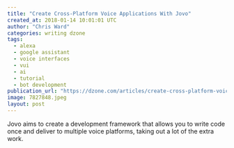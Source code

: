 ```yaml
---
title: "Create Cross-Platform Voice Applications With Jovo"
created_at: 2018-01-14 10:01:01 UTC
author: "Chris Ward"
categories: writing dzone
tags:
  - alexa
  - google assistant
  - voice interfaces
  - vui
  - ai
  - tutorial
  - bot development
publication_url: "https://dzone.com/articles/create-cross-platform-voice-applications-with-jovo"
image: 7827848.jpeg
layout: post
---
```

Jovo aims to create a development framework that allows you to write code once and deliver to multiple voice platforms, taking out a lot of the extra work.

